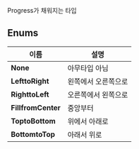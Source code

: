 
Progress가 채워지는 타입 
## **Enums**

 **이름** | **설명** |
 --- | --- |
**None** |아무타입 아님 |
**LefttoRight** |왼쪽에서 오른쪽으로 |
**RighttoLeft** |오른쪽에서 왼쪽으로 |
**FillfromCenter** |중앙부터 |
**ToptoBottom** |위에서 아래로 |
**BottomtoTop** |아래서 위로 |

